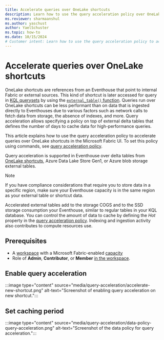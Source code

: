 ```yaml
---
title: Accelerate queries over OneLake shortcuts
description: Learn how to use the query acceleration policy over OneLake shortcuts to improve query performance and reduce latency for external delta tables.
ms.reviewer: sharmaanshul
ms.author: yaschust
author: YaelSchuster
ms.topic: how-to
ms.date: 10/15/2024
# Customer intent: Learn how to use the query acceleration policy to accelerate queries over shortcuts and external delta tables.
---
```

# Accelerate queries over OneLake shortcuts

OneLake shortcuts are references from an Eventhouse that point to internal Fabric or external sources. This kind of shortcut is later accessed for query in [KQL querysets](create-query-set.md) by using the [`external_table()` function](/kusto/query/externaltablefunction). Queries run over OneLake shortcuts can be less performant than on data that is ingested directly to Eventhouses due to various factors such as network calls to fetch data from storage, the absence of indexes, and more. Query acceleration allows specifying a policy on top of external delta tables that defines the number of days to cache data for high-performance queries.

This article explains how to use the query acceleration policy to accelerate queries over OneLake shortcuts in the Microsoft Fabric UI. To set this policy using commands, see [query acceleration policy](https://aka.ms/query-acceleration).

Query acceleration is supported in Eventhouse over delta tables from [OneLake shortcuts](onelake-shortcuts.md), Azure Data Lake Store Gen1, or Azure blob storage external tables.

> [!NOTE]
> If you have compliance considerations that require you to store data in a specific region, make sure your Eventhouse capacity is in the same region as your external table or shortcut data.
> 
> Accelerated external tables add to the storage COGS and to the SSD storage consumption your Eventhouse, similar to regular tables in your KQL database. You can control the amount of data to cache by defining the *Hot* property in the [query acceleration policy](https://aka.ms/query-acceleration). Indexing and ingestion activity also contributes to compute resources use.

## Prerequisites

* A [workspace](../get-started/create-workspaces.md) with a Microsoft Fabric-enabled [capacity](../enterprise/licenses.md#capacity)
* Role of **Admin**, **Contributor**, or **Member** [in the workspace](../get-started/roles-workspaces.md). 

## Enable query acceleration

:::image type="content" source="media/query-acceleration/accelerate-new-shortcut.png" alt-text="Screenshot of enabling query acceleration on new shortcut.":::

## Set caching period

:::image type="content" source="media/query-acceleration/data-policy-query-acceleration.png" alt-text="Screenshot of the data policy for query acceleration.":::
